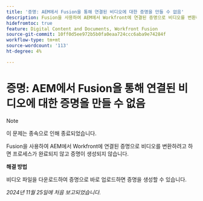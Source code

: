 ```yaml
---
title: '증명: AEM에서 Fusion을 통해 연결된 비디오에 대한 증명을 만들 수 없음'
description: Fusion을 사용하여 AEM에서 Workfront에 연결된 증명으로 비디오를 변환하려고 하면 프로세스가 완료되지 않고 증명이 생성되지 않습니다.
hidefromtoc: true
feature: Digital Content and Documents, Workfront Fusion
source-git-commit: 10ff0d5ee972b5b0fa0eaa724ccc6aba9e74284f
workflow-type: tm+mt
source-wordcount: '113'
ht-degree: 4%

---
```


# 증명: AEM에서 Fusion을 통해 연결된 비디오에 대한 증명을 만들 수 없음

>[!NOTE]
>
>이 문제는 종속으로 인해 종료되었습니다.

Fusion을 사용하여 AEM에서 Workfront에 연결된 증명으로 비디오를 변환하려고 하면 프로세스가 완료되지 않고 증명이 생성되지 않습니다.

**해결 방법**

비디오 파일을 다운로드하여 증명으로 바로 업로드하면 증명을 생성할 수 있습니다.

_2024년 11월 25일에 처음 보고되었습니다._
